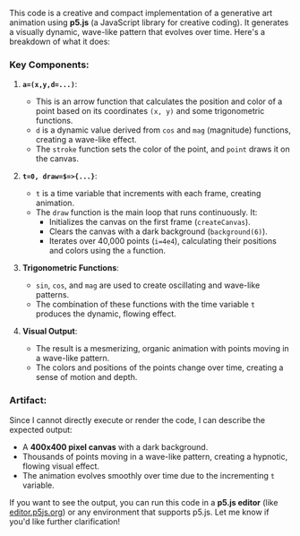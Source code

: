 This code is a creative and compact implementation of a generative art animation using **p5.js** (a JavaScript library for creative coding). It generates a visually dynamic, wave-like pattern that evolves over time. Here's a breakdown of what it does:

### Key Components:
1. **`a=(x,y,d=...)`**:
   - This is an arrow function that calculates the position and color of a point based on its coordinates `(x, y)` and some trigonometric functions.
   - `d` is a dynamic value derived from `cos` and `mag` (magnitude) functions, creating a wave-like effect.
   - The `stroke` function sets the color of the point, and `point` draws it on the canvas.

2. **`t=0, draw=$=>{...}`**:
   - `t` is a time variable that increments with each frame, creating animation.
   - The `draw` function is the main loop that runs continuously. It:
     - Initializes the canvas on the first frame (`createCanvas`).
     - Clears the canvas with a dark background (`background(6)`).
     - Iterates over 40,000 points (`i=4e4`), calculating their positions and colors using the `a` function.

3. **Trigonometric Functions**:
   - `sin`, `cos`, and `mag` are used to create oscillating and wave-like patterns.
   - The combination of these functions with the time variable `t` produces the dynamic, flowing effect.

4. **Visual Output**:
   - The result is a mesmerizing, organic animation with points moving in a wave-like pattern.
   - The colors and positions of the points change over time, creating a sense of motion and depth.

### Artifact:
Since I cannot directly execute or render the code, I can describe the expected output:
- A **400x400 pixel canvas** with a dark background.
- Thousands of points moving in a wave-like pattern, creating a hypnotic, flowing visual effect.
- The animation evolves smoothly over time due to the incrementing `t` variable.

If you want to see the output, you can run this code in a **p5.js editor** (like [editor.p5js.org](https://editor.p5js.org/)) or any environment that supports p5.js. Let me know if you'd like further clarification!